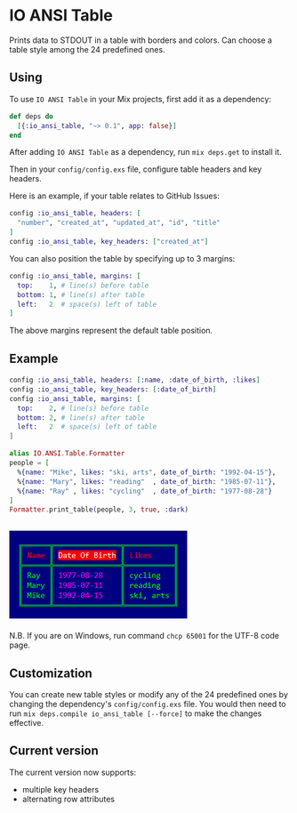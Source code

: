 # IO ANSI Table

Prints data to STDOUT in a table with borders and colors.
Can choose a table style among the 24 predefined ones.

## Using

To use `IO ANSI Table` in your Mix projects, first add it as a dependency:

```elixir
def deps do
  [{:io_ansi_table, "~> 0.1", app: false}]
end
```

After adding `IO ANSI Table` as a dependency, run `mix deps.get` to install it.

Then in your `config/config.exs` file, configure table headers and key headers.

Here is an example, if your table relates to GitHub Issues:

```elixir
config :io_ansi_table, headers: [
  "number", "created_at", "updated_at", "id", "title"
]
config :io_ansi_table, key_headers: ["created_at"]
```

You can also position the table by specifying up to 3 margins:

```elixir
config :io_ansi_table, margins: [
  top:    1, # line(s) before table
  bottom: 1, # line(s) after table
  left:   2  # space(s) left of table
]
```

The above margins represent the default table position.

## Example

```elixir
config :io_ansi_table, headers: [:name, :date_of_birth, :likes]
config :io_ansi_table, key_headers: [:date_of_birth]
config :io_ansi_table, margins: [
  top:    2, # line(s) before table
  bottom: 2, # line(s) after table
  left:   2  # space(s) left of table
]
```

```elixir
alias IO.ANSI.Table.Formatter
people = [
  %{name: "Mike", likes: "ski, arts", date_of_birth: "1992-04-15"},
  %{name: "Mary", likes: "reading"  , date_of_birth: "1985-07-11"},
  %{name: "Ray" , likes: "cycling"  , date_of_birth: "1977-08-28"}
]
Formatter.print_table(people, 3, true, :dark)
```
## ![print_table_people](images/print_table_people.png)

N.B. If you are on Windows, run command `chcp 65001` for the UTF-8 code page.

## Customization

You can create new table styles or modify any of the 24 predefined ones
by changing the dependency's `config/config.exs` file. You would then need to
run `mix deps.compile io_ansi_table [--force]` to make the changes effective.

## Current version

The current version now supports:

  - multiple key headers
  - alternating row attributes
